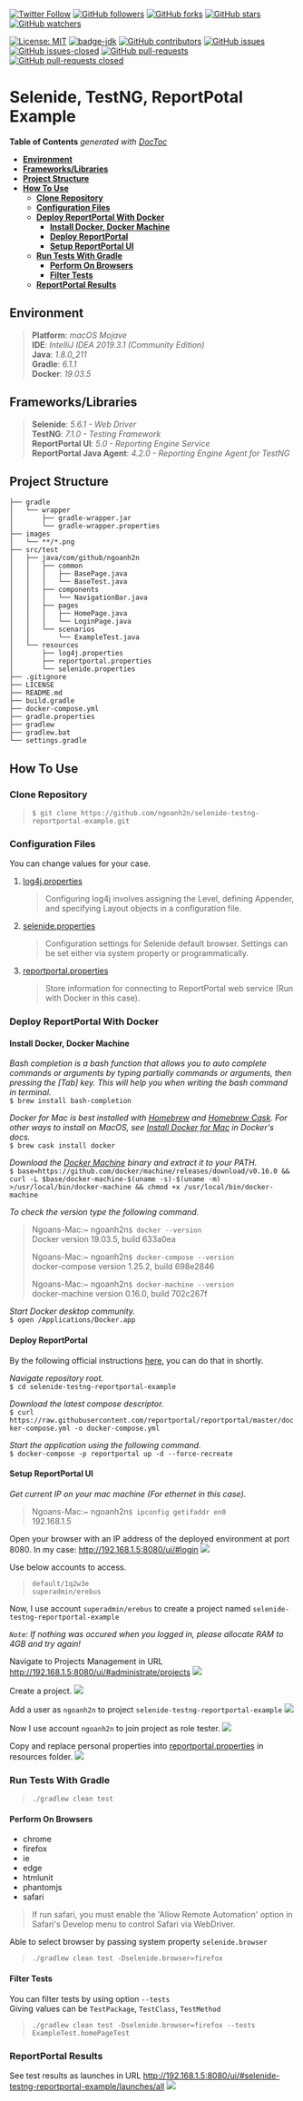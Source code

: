 [![Twitter Follow](https://img.shields.io/twitter/follow/ngoanh2n.svg?style=social)](https://twitter.com/ngoanh2n)
[![GitHub followers](https://img.shields.io/github/followers/ngoanh2n.svg?style=social&label=Follow&maxAge=2592000)](https://github.com/ngoanh2n?tab=followers)
[![GitHub forks](https://img.shields.io/github/forks/ngoanh2n/selenide-testng-reportportal-example.svg?style=social&label=Fork&maxAge=2592000)](https://github.com/ngoanh2n/selenide-testng-reportportal-example/network/members/)
[![GitHub stars](https://img.shields.io/github/stars/ngoanh2n/selenide-testng-reportportal-example.svg?style=social&label=Star&maxAge=2592000)](https://github.com/ngoanh2n/selenide-testng-reportportal-example/stargazers/)
[![GitHub watchers](https://img.shields.io/github/watchers/ngoanh2n/selenide-testng-reportportal-example.svg?style=social&label=Watch&maxAge=2592000)](https://github.com/ngoanh2n/selenide-testng-reportportal-example/watchers/)

[![License: MIT](https://img.shields.io/badge/License-MIT-blueviolet.svg)](https://opensource.org/licenses/MIT)
[![badge-jdk](https://img.shields.io/badge/jdk-8-blue.svg)](http://www.oracle.com/technetwork/java/javase/downloads/index.html)
[![GitHub contributors](https://img.shields.io/github/contributors/ngoanh2n/selenide-testng-reportportal-example.svg)](https://github.com/ngoanh2n/selenide-testng-reportportal-example/graphs/contributors/)
[![GitHub issues](https://img.shields.io/github/issues/ngoanh2n/selenide-testng-reportportal-example.svg)](https://github.com/ngoanh2n/selenide-testng-reportportal-example/issues/)
[![GitHub issues-closed](https://img.shields.io/github/issues-closed/ngoanh2n/selenide-testng-reportportal-example.svg)](https://github.com/ngoanh2n/selenide-testng-reportportal-example/issues?q=is%3Aissue+is%3Aclosed)
[![GitHub pull-requests](https://img.shields.io/github/issues-pr/ngoanh2n/selenide-testng-reportportal-example.svg)](https://github.com/ngoanh2n/selenide-testng-reportportal-example/pulls/)
[![GitHub pull-requests closed](https://img.shields.io/github/issues-pr-closed/ngoanh2n/selenide-testng-reportportal-example.svg)](https://github.com/ngoanh2n/selenide-testng-reportportal-example/pulls?q=is%3Apulls+is%3Aclosed)

# Selenide, TestNG, ReportPotal Example

<!-- START doctoc generated TOC please keep comment here to allow auto update -->
<!-- DON'T EDIT THIS SECTION, INSTEAD RE-RUN doctoc TO UPDATE -->
**Table of Contents**  *generated with [DocToc](https://github.com/thlorenz/doctoc)*

- [**Environment**](#environment)
- [**Frameworks/Libraries**](#frameworkslibraries)
- [**Project Structure**](#project-structure)
- [**How To Use**](#how-to-use)
  - [**Clone Repository**](#clone-repository)
  - [**Configuration Files**](#configuration-files)
  - [**Deploy ReportPortal With Docker**](#deploy-reportportal-with-docker)
    - [**Install Docker, Docker Machine**](#install-docker-docker-machine)
    - [**Deploy ReportPortal**](#deploy-reportportal)
    - [**Setup ReportPortal UI**](#setup-reportportal-ui)
  - [**Run Tests With Gradle**](#run-tests-with-gradle)
    - [**Perform On Browsers**](#perform-on-browsers)
    - [**Filter Tests**](#filter-tests)
  - [**ReportPortal Results**](#reportportal-results)

<!-- END doctoc generated TOC please keep comment here to allow auto update -->

## **Environment**
> **Platform**: <em>macOS Mojave</em><br/>
> **IDE**: <em>IntelliJ IDEA 2019.3.1 (Community Edition)</em><br/>
> **Java**: <em>1.8.0_211</em><br/>
> **Gradle**: <em>6.1.1</em><br/>
> **Docker**: <em>19.03.5</em><br/>

## **Frameworks/Libraries**
> **Selenide**: <em>5.6.1 - Web Driver</em><br/>
> **TestNG**: <em>7.1.0 - Testing Framework</em><br/>
> **ReportPortal UI**: <em>5.0 - Reporting Engine Service</em><br/>
> **ReportPortal Java Agent**: <em>4.2.0 - Reporting Engine Agent for TestNG</em><br/>

## **Project Structure**
```
├── gradle
│   └── wrapper
│       ├── gradle-wrapper.jar
│       └── gradle-wrapper.properties
├── images
│   └── **/*.png
├── src/test
│   ├── java/com/github/ngoanh2n
│   │   ├── common
│   │   │   ├── BasePage.java
│   │   │   └── BaseTest.java
│   │   ├── components
│   │   │   └── NavigationBar.java
│   │   ├── pages
│   │   │   ├── HomePage.java
│   │   │   └── LoginPage.java
│   │   └── scenarios
│   │       └── ExampleTest.java
│   └── resources
│       ├── log4j.properties
│       ├── reportportal.properties
│       └── selenide.properties
├── .gitignore
├── LICENSE
├── README.md
├── build.gradle
├── docker-compose.yml
├── gradle.properties
├── gradlew
├── gradlew.bat
└── settings.gradle
```

## **How To Use**
### **Clone Repository**
> `$ git clone https://github.com/ngoanh2n/selenide-testng-reportportal-example.git`

### **Configuration Files**
You can change values for your case.

1. [log4j.properties](src/test/resources/log4j.properties)<br/>
    > Configuring log4j involves assigning the Level, defining Appender, and specifying Layout objects in a configuration file.
2. [selenide.properties](src/test/resources/selenide.properties)<br/>
    > Configuration settings for Selenide default browser. Settings can be set either via system property or programmatically.
3. [reportportal.properties](src/test/resources/reportportal.properties)<br/>
    > Store information for connecting to ReportPortal web service (Run with Docker in this case).

### **Deploy ReportPortal With Docker**
#### **Install Docker, Docker Machine**
<em>Bash completion is a bash function that allows you to auto complete commands or arguments by typing partially commands or arguments, then pressing the [Tab] key. This will help you when writing the bash command in terminal.</em><br/>
`$ brew install bash-completion`<br/>

<em>Docker for Mac is best installed with [Homebrew](https://brew.sh/) and [Homebrew Cask](https://github.com/Homebrew/homebrew-cask). For other ways to install on MacOS, see [Install Docker for Mac](https://docs.docker.com/docker-for-mac/install/) in Docker's docs.</em><br/>
`$ brew cask install docker`<br/>

<em>Download the [Docker Machine](https://docs.docker.com/machine/install-machine/) binary and extract it to your PATH.</em><br/>
`$ base=https://github.com/docker/machine/releases/download/v0.16.0 &&
  curl -L $base/docker-machine-$(uname -s)-$(uname -m) >/usr/local/bin/docker-machine &&
  chmod +x /usr/local/bin/docker-machine`<br/>

<em>To check the version type the following command.</em><br/>
> Ngoans-Mac:~ ngoanh2n`$ docker --version`<br/>
> Docker version 19.03.5, build 633a0ea<br/>
>
> Ngoans-Mac:~ ngoanh2n`$ docker-compose --version`<br/>
> docker-compose version 1.25.2, build 698e2846<br/>
>
> Ngoans-Mac:~ ngoanh2n`$ docker-machine --version`<br/>
> docker-machine version 0.16.0, build 702c267f<br/>

<em>Start Docker desktop community.</em><br/>
`$ open /Applications/Docker.app`<br/>

#### **Deploy ReportPortal**
By the following official instructions [here](https://reportportal.io/docs/Deploy-with-Docker), you can do that in shortly.

<em>Navigate repository root.</em><br/>
`$ cd selenide-testng-reportportal-example`<br/>

<em>Download the latest compose descriptor.</em><br/>
`$ curl https://raw.githubusercontent.com/reportportal/reportportal/master/docker-compose.yml -o docker-compose.yml`<br/>

<em>Start the application using the following command.</em><br/>
`$ docker-compose -p reportportal up -d --force-recreate`<br/>

#### **Setup ReportPortal UI**
<em>Get current IP on your mac machine (For ethernet in this case). </em><br/>
> Ngoans-Mac:~ ngoanh2n`$ ipconfig getifaddr en0`<br/>
> 192.168.1.5<br/>

Open your browser with an IP address of the deployed environment at port 8080. In my case: http://192.168.1.5:8080/ui/#login
![](images/login.png?raw=true)

Use below accounts to access.
> `default/1q2w3e`<br/>
> `superadmin/erebus`<br/>

Now, I use account `superadmin/erebus` to create a project named `selenide-testng-reportportal-example`

<em>`Note`: If nothing was occured when you logged in, please allocate RAM to 4GB and try again!</em>

Navigate to Projects Management in URL http://192.168.1.5:8080/ui/#administrate/projects
![](images/navigate-projects-management.png?raw=true)

Create a project.
![](images/create-project.png?raw=true)

Add a user as `ngoanh2n` to project `selenide-testng-reportportal-example`
![](images/add-user.png?raw=true)

Now I use account `ngoanh2n` to join project as role tester.
![](images/navigate-user-profile.png?raw=true)

Copy and replace personal properties into [reportportal.properties](src/test/resources/reportportal.properties) in resources folder.
![](images/user-profile.png?raw=true)

### **Run Tests With Gradle**
> `./gradlew clean test`<br/>

#### **Perform On Browsers**
- chrome
- firefox
- ie
- edge
- htmlunit
- phantomjs
- safari

> If run safari, you must enable the 'Allow Remote Automation' option in Safari's Develop menu to control Safari via WebDriver.

Able to select browser by passing system property `selenide.browser`<br/>
> `./gradlew clean test -Dselenide.browser=firefox`

#### **Filter Tests**
You can filter tests by using option `--tests`<br/>
Giving values can be `TestPackage`, `TestClass`, `TestMethod`
> `./gradlew clean test -Dselenide.browser=firefox --tests ExampleTest.homePageTest`

### **ReportPortal Results**
See test results as launches in URL http://192.168.1.5:8080/ui/#selenide-testng-reportportal-example/launches/all
![](images/launches.png?raw=true)
